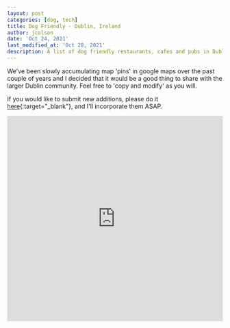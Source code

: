 ```yaml
---
layout: post
categories: [dog, tech]
title: Dog Friendly - Dublin, Ireland
author: jcolson
date: 'Oct 24, 2021'
last_modified_at: 'Oct 28, 2021'
description: A list of dog friendly restaurants, cafes and pubs in Dublin, Ireland
---
```


We've been slowly accumulating map 'pins' in google maps over the past couple of years and I decided that it would be a good thing to share with the larger Dublin community.  Feel free to 'copy and modify' as you will.

If you would like to submit new additions, please do it [here](https://forms.gle/GTEG2gXKGMA3hsFx5){:target="_blank"}, and I'll incorporate them ASAP.

<iframe src="https://www.google.com/maps/d/u/1/embed?mid=1PzPXlaIKNXvRA1kPASeRColYnQBINjpw" width="100%" height="480" frameborder="0"></iframe>

